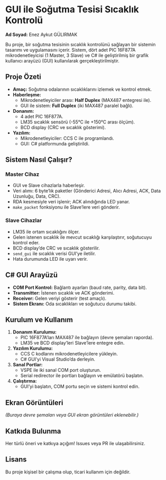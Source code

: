 # GUI ile Soğutma Tesisi Sıcaklık Kontrolü

**Ad Soyad:** Enez Aykut GÜLIRMAK  

Bu proje, bir soğutma tesisinin sıcaklık kontrolünü sağlayan bir sistemin tasarımı ve uygulamasını içerir. Sistem, dört adet PIC 16F877A mikrodenetleyicisi (1 Master, 3 Slave) ve C# ile geliştirilmiş bir grafik kullanıcı arayüzü (GUI) kullanılarak gerçekleştirilmiştir.

## Proje Özeti
- **Amaç:** Soğutma odalarının sıcaklıklarını izlemek ve kontrol etmek.
- **Haberleşme:** 
  - Mikrodenetleyiciler arası: **Half Duplex** (MAX487 entegresi ile).
  - GUI ile sistem: **Full Duplex** (iki MAX487 paralel bağlı).
- **Donanım:** 
  - 4 adet PIC 16F877A.
  - LM35 sıcaklık sensörü (-55°C ile +150°C arası ölçüm).
  - BCD display (CRC ve sıcaklık gösterimi).
- **Yazılım:** 
  - Mikrodenetleyiciler: CCS C ile programlandı.
  - GUI: C# platformunda geliştirildi.

## Sistem Nasıl Çalışır?
### Master Cihaz
- GUI ve Slave cihazlarla haberleşir.
- Veri alımı: 6 byte’lık paketler (Gönderici Adresi, Alıcı Adresi, ACK, Data Uzunluğu, Data, CRC).
- RDA kesmesiyle veri işlenir; ACK alındığında LED yanar.
- `make_packet` fonksiyonu ile Slave’lere veri gönderir.

### Slave Cihazlar
- LM35 ile ortam sıcaklığını ölçer.
- Gelen istenen sıcaklık ile mevcut sıcaklığı karşılaştırır, soğutucuyu kontrol eder.
- BCD display’de CRC ve sıcaklık gösterilir.
- `send_gui` ile sıcaklık verisi GUI’ye iletilir.
- Hata durumunda LED ile uyarı verir.

## C# GUI Arayüzü
- **COM Port Kontrol:** Bağlantı ayarları (baud rate, parity, data bit).
- **Transmitter:** İstenen sıcaklık ve ACK gönderimi.
- **Receiver:** Gelen veriyi gösterir (test amaçlı).
- **Sistem Ekranı:** Oda sıcaklıkları ve soğutucu durumu takibi.

## Kurulum ve Kullanım
1. **Donanım Kurulumu:**
   - PIC 16F877A’ları MAX487 ile bağlayın (devre şemaları raporda).
   - LM35 ve BCD display’leri Slave’lere entegre edin.
2. **Yazılım Kurulumu:**
   - CCS C kodlarını mikrodenetleyicilere yükleyin.
   - C# GUI’yi Visual Studio’da derleyin.
3. **Sanal Portlar:**
   - VSPE ile iki sanal COM port oluşturun.
   - Serial redirector ile portları bağlayın ve emülatörü başlatın.
4. **Çalıştırma:**
   - GUI’yi başlatın, COM portu seçin ve sistemi kontrol edin.

## Ekran Görüntüleri
*(Buraya devre şemaları veya GUI ekran görüntüleri eklenebilir.)*

## Katkıda Bulunma
Her türlü öneri ve katkıya açığım! Issues veya PR ile ulaşabilirsiniz.

## Lisans
Bu proje kişisel bir çalışma olup, ticari kullanım için değildir.
